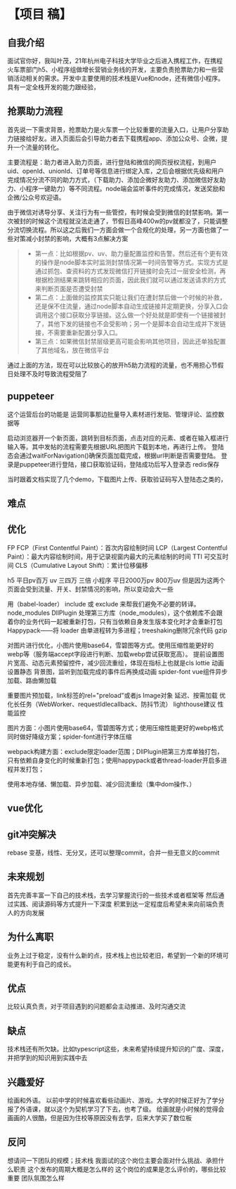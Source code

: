 # 【项目 稿】

## 自我介绍
面试官你好，我叫叶茂，21年杭州电子科技大学毕业之后进入携程工作，在携程火车票部门h5、小程序组做增长营销业务线的开发，主要负责抢票助力和一些营销活动相关的需求。开发中主要使用的技术栈是Vue和node，还有微信小程序。具有一定全栈开发的能力跟经验，

## 抢票助力流程
首先说一下需求背景，抢票助力是火车票一个比较重要的流量入口，让用户分享助力链接给好友。进入页面后会引导助力者去下载携程app、添加公众号、企微，提升一个流量的转化。

主要流程是：助力者进入助力页面，进行登陆和微信的网页授权流程，到用户uid、openId、unionId、订单号等信息进行绑定入库，之后会根据优先级和用户完成情况分流不同的助力方式，（下载助力、添加企微好友助力、添加微信好友助力、小程序一键助力）等不同流程。node端会监听事件的完成情况，发送奖励和企微/公众号欢迎语。

由于微信对诱导分享、关注行为有一些管控，有时候会受到微信的封禁影响。第一次被封的时候这个流程就没法走通了，节假日高峰400w的pv就都没了，只能调整分流切换流程。所以这之后我们一方面会做一个合规化的处理，另一方面也做了一些对策减小封禁的影响，大概有3点解决方案

>- 第一点：比如根据pv、uv、助力量配置监控和告警。然后还有个更有效的操作是node脚本实时监测封禁情况第一时间告警等方式。实现方式是通过抓包、查资料的方式发现微信打开链接时会先过一层安全检测，再根据检测结果来跳转相应的页面，因此我们就可以通过发送请求的方式来判断页面是否遭受封禁
>- 第二点：上面做的监控其实只能让我们在遭封禁后做一个时候的补救，还是保不住流量，通过node脚本自动生成链接并定期更换，分享入口会调用这个接口获取分享链接。这么做一个好处就是即使有一个链接被封了，其他下发的链接也不会受影响；另一个是脚本会自动生成并下发链接，不需要重新配置分享入口。
>- 第三点：如果微信封禁层级更高可能会影响其他项目，因此还单独配置了其他域名，放在微信平台

通过上面的方法，现在可以比较放心的放开h5助力流程的流量，也不用担心节假日处理不及时导致流程受阻了

## puppeteer
这个运营后台的功能是 运营同事那边批量导入素材进行发贴、管理评论、监控数据等

启动浏览器开一个新页面，跳转到目标页面，点击对应的元素、或者在输入框进行输入等。其中发帖的流程需要先根据URL把图片下载到本地，再进行上传。
登陆态会通过waitForNavigation()确保页面加载完成，根据url判断是否需要登陆。
登录是puppeteer进行登陆，接口获取验证码，登陆成功后写入登录态 redis保存

当时跟着文档实现了几个demo，下载图片上传、获取验证码写入登陆态之类的，

## 难点

## 优化
FP 
FCP（First Contentful Paint）：首次内容绘制时间
LCP（Largest Contentful Paint）：最大内容绘制时间，用于记录视窗内最大的元素绘制的时间
TTI 可交互时间
CLS（Cumulative Layout Shift）：累计位移偏移

h5 平日pv百万 uv 三四万 三倍
小程序 平日2000万pv 800万uv
但是因为这两个页面会受到流量、开关、封禁情况的影响，所以变动会大一些
<!-- preload、lottie、静态、优先加载、本地存储、懒加载 -->

用（babel-loader） include 或 exclude 来帮我们避免不必要的转译。node_modules
DllPlugin 处理第三方库（node_modules），这个依赖库不会跟着你的业务代码一起被重新打包，只有当依赖自身发生版本变化时才会重新打包
Happypack——将 loader 由单进程转为多进程；treeshaking删除冗余代码
gzip

对图片进行优化，小图片使用base64，雪碧图等方式。使用压缩性能更好的webp等（服务端accept字段进行判断、加载webp尝试获取宽高）。
提前设置图片宽高、动态元素预留控件，减少回流重绘，体现在指标上也就是cls
lottie 动画设置静态 背景图，监听到加载完成的事件后再换成动画
spider-font
vue组件异步加载、路由懒加载

重要图片预加载，link标签的rel="preload"或者js Image对象
延迟、按需加载
优化长任务（WebWorker、requestIdlecallback、防抖节流）
lighthouse建议
性能监控

图片方面：小图片使用base64，雪碧图等方式；使用压缩性能更好的webp格式同时做好降级方案；spider-font进行字体压缩

webpack构建方面：exclude限定loader范围；DllPlugin把第三方库单独打包，只有依赖自身变化的时候重新打包；使用happypack或者thread-loader开启多进程并发打包；

使用本地存储、懒加载、异步加载、减少回流重绘（集中dom操作、）
## vue优化


## git冲突解决
rebase 变基，线性、无分叉，还可以整理commit，合并一些无意义的commit

## 未来规划
首先完善丰富一下自己的技术栈，去学习掌握流行的一些技术或者框架等
然后通过实践、阅读源码等方式提升一下深度
积累到达一定程度后希望未来向前端负责人的方向发展

## 为什么离职
业务上过于稳定，没有什么新的点，技术栈上也比较老旧，希望到一个新的环境可能更有利于自己的成长。

## 优点
比较认真负责，对于项目遇到的问题都会主动推进、及时沟通交流

## 缺点
技术栈还有所欠缺。比如typescript这些，未来希望持续提升知识的广度、深度，并把学到的知识用到实践中去

## 兴趣爱好
绘画和外语。
以前中学的时候喜欢看些动画片、游戏。大学的时候正好为了学分报了外语课，就以这个为契机学习了下去，也考了级。
绘画就是小时候的觉得会画画的人很酷，但是因为住校等原因没有去学，后来大学买了数位板

## 反问
想请问一下团队的规模；技术栈
我面试的这个岗位主要会面对什么挑战、承担什么职责
这个发布的周期大概是怎么样的
这个岗位的成果是怎么评价的，哪些比较重要
团队氛围怎么样